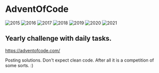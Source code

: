 # AdventOfCode

![2015](https://img.shields.io/badge/2015%20⭐-28-yellow) ![2016](https://img.shields.io/badge/2016%20⭐-0-yellow) ![2017](https://img.shields.io/badge/2017%20⭐-13-yellow) ![2018](https://img.shields.io/badge/2018%20⭐-42-yellow) ![2019](https://img.shields.io/badge/2019%20⭐-13-yellow) ![2020](https://img.shields.io/badge/2020%20⭐-29-yellow) ![2021](https://img.shields.io/badge/2021%20⭐-2-yellow)

## Yearly challenge with daily tasks.
https://adventofcode.com/

Posting solutions. Don't expect clean code. After all it is a competition of some sorts. :)